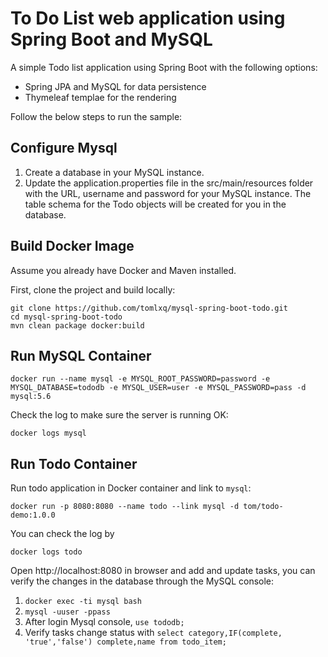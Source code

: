# To Do List web application using Spring Boot and MySQL

A simple Todo list application using Spring Boot with the following options:

* Spring JPA and MySQL for data persistence
* Thymeleaf templae for the rendering

Follow the below steps to run the sample:

## Configure Mysql

1. Create a database in your MySQL instance.
2. Update the application.properties file in the src/main/resources folder with the URL, username and password for your MySQL instance. The table schema for the Todo objects will be created for you in the database.

## Build Docker Image
Assume you already have Docker and Maven installed.

First, clone the project and build locally:

```
git clone https://github.com/tomlxq/mysql-spring-boot-todo.git
cd mysql-spring-boot-todo
mvn clean package docker:build
```

## Run MySQL Container

```
docker run --name mysql -e MYSQL_ROOT_PASSWORD=password -e MYSQL_DATABASE=tododb -e MYSQL_USER=user -e MYSQL_PASSWORD=pass -d mysql:5.6
```

Check the log to make sure the server is running OK:

```
docker logs mysql
```

## Run Todo Container
Run todo application in Docker container and link to `mysql`:

```
docker run -p 8080:8080 --name todo --link mysql -d tom/todo-demo:1.0.0
```

You can check the log by

```
docker logs todo
```

Open http://localhost:8080 in browser and add and update tasks, you can verify the changes in the database through the MySQL console:

1. `docker exec -ti mysql bash`
2. `mysql -uuser -ppass`
3. After login Mysql console, `use tododb;`
4. Verify tasks change status with `select category,IF(complete, 'true','false') complete,name from todo_item;`
